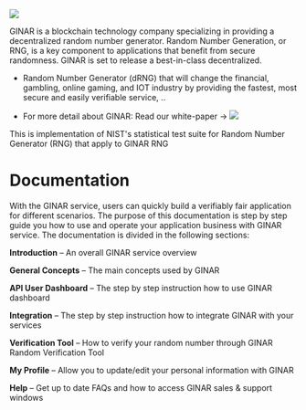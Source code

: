 [![](https://www.ginar.io/wp-content/themes/ginar/assets/img/logo1.svg)](https://ginar.io)


GINAR is a blockchain technology company specializing in providing a decentralized random number generator. Random Number Generation, or RNG, is a key component to applications that benefit from secure randomness. GINAR is set to release a best-in-class decentralized.
- Random Number Generator (dRNG) that will change the financial, gambling, online gaming, and IOT industry by providing the fastest, most secure and easily verifiable service, ..

- For more detail about GINAR: Read our white-paper -> [![](https://img.shields.io/badge/docs-latest-af1a97.svg)](https://www.ginar.io/whitepaper-v2.0.pdf)

This is implementation of NIST's statistical test suite for Random Number Generator (RNG) that apply to GINAR RNG    


# Documentation

With the GINAR service, users can quickly build a verifiably fair application for different scenarios. The purpose of this documentation is step by step guide you how to use and operate your application business with GINAR service. The documentation is divided in the following sections:

**Introduction** – An overall GINAR service overview

**General Concepts** – The main concepts used by GINAR

**API User Dashboard** – The step by step instruction how to use GINAR dashboard

**Integration** – The step by step instruction how to integrate GINAR with your services

**Verification Tool** – How to verify your random number through GINAR Random Verification Tool

**My Profile** – Allow you to update/edit your personal information with GINAR

**Help** – Get up to date FAQs and how to access GINAR sales & support windows
